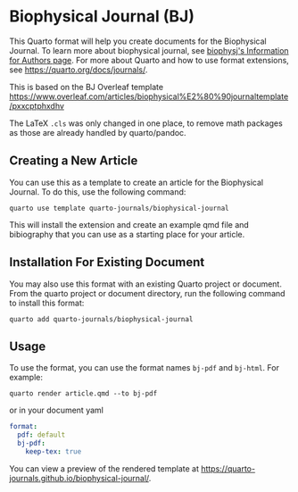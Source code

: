 # Biophysical Journal (BJ)

This Quarto format will help you create documents for the Biophysical Journal. To learn more about biophysical journal, see [biophysj's Information for Authors page](https://www.cell.com/biophysj/author-resources). For more about Quarto and how to use format extensions, see <https://quarto.org/docs/journals/>.


This is based on the BJ Overleaf template <https://www.overleaf.com/articles/biophysical%E2%80%90journaltemplate/pxxcptphxdhv>

The LaTeX `.cls` was only changed in one place, to remove math packages as those are already handled by quarto/pandoc.

## Creating a New Article

You can use this as a template to create an article for the Biophysical Journal. To do this, use the following command:

```quarto use template quarto-journals/biophysical-journal```

This will install the extension and create an example qmd file and bibiography that you can use as a starting place for your article.

## Installation For Existing Document

You may also use this format with an existing Quarto project or document. From the quarto project or document directory, run the following command to install this format:

```quarto add quarto-journals/biophysical-journal```

## Usage 

To use the format, you can use the format names `bj-pdf` and `bj-html`. For example:

```quarto render article.qmd --to bj-pdf```

or in your document yaml

```yaml
format:
  pdf: default
  bj-pdf:
    keep-tex: true    
```

You can view a preview of the rendered template at <https://quarto-journals.github.io/biophysical-journal/>.

